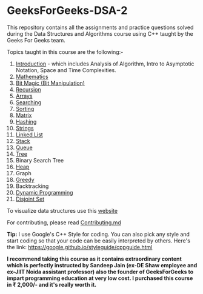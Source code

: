 # GeeksForGeeks-DSA-2
This repository contains all the assignments and practice questions solved during the Data Structures and Algorithms course using C++ taught by the Geeks For Geeks team.

Topics taught in this course are the following:-

1) [Introduction](https://github.com/FazeelUsmani/GeeksForGeeks-DSA-2/tree/master/01%20Analysis%20of%20Algorithms) - which includes Analysis of Algorithm, Intro to Asymptotic Notation, Space and Time Complexities.
2) [Mathematics](https://github.com/FazeelUsmani/GeeksForGeeks-DSA-2/tree/master/02%20Mathematical%20Algortithms)
3) [Bit Magic (Bit Manipulation)](https://github.com/FazeelUsmani/GeeksForGeeks-DSA-2/tree/master/03%20Bit%20Manipulation)
4) [Recursion](https://github.com/FazeelUsmani/GeeksForGeeks-DSA-2/tree/master/4%20Recursion)
5) [Arrays](https://github.com/FazeelUsmani/GeeksForGeeks-DSA-2/tree/master/5%20Arrays)
6) [Searching](https://github.com/FazeelUsmani/GeeksForGeeks-DSA-2/tree/master/6%20Searching)
7) [Sorting](https://github.com/FazeelUsmani/GeeksForGeeks-DSA-2/tree/master/07%20Sorting)
8) [Matrix](https://github.com/FazeelUsmani/GeeksForGeeks-DSA-2/tree/master/08%20Matrix)
9) [Hashing](https://github.com/FazeelUsmani/GeeksForGeeks-DSA-2/tree/master/09%20Hashing)
10) [Strings](https://github.com/FazeelUsmani/GeeksForGeeks-DSA-2/tree/master/10%20Strings)
11) [Linked List](https://github.com/FazeelUsmani/GeeksForGeeks-DSA-2/tree/master/11%20Linked%20List)
12) [Stack](https://github.com/FazeelUsmani/GeeksForGeeks-DSA-2/tree/master/12%20Stacks)
13) [Queue](https://github.com/FazeelUsmani/GeeksForGeeks-DSA-2/tree/master/13%20Queue)
14) [Tree](https://github.com/FazeelUsmani/GeeksForGeeks-DSA-2/tree/master/14%20Trees)
15) Binary Search Tree
16) [Heap](https://github.com/FazeelUsmani/GeeksForGeeks-DSA-2/tree/master/16%20Heaps)
17) Graph
18) [Greedy](https://github.com/FazeelUsmani/GeeksForGeeks-DSA-2/tree/master/18%20Greedy)
19) Backtracking
20) [Dynamic Programming](https://github.com/FazeelUsmani/GeeksForGeeks-DSA-2/tree/master/20%20Dynamic%20Programming)
24) [Disjoint Set](https://github.com/FazeelUsmani/GeeksForGeeks-DSA-2/tree/master/24%20Disjoint%20Set)

To visualize data structures use this [website](https://visualgo.net/en)

For contributing, please read [Contributing.md](https://github.com/FazeelUsmani/GeeksForGeeks-DSA-2/blob/master/Contributing.MD) 

**Tip:** I use Google's C++ Style for coding. You can also pick any style and start coding so that your code can be easily interpreted by others. 
Here's the link: https://google.github.io/styleguide/cppguide.html


**I recommend taking this course as it contains extraordinary content which is perfectly instructed by Sandeep Jain (ex-DE Shaw employee and ex-JIIT Noida assistant professor) also the founder of GeeksForGeeks to impart programming education at very low cost. I purchased this course in ₹ 2,000/- and it's really worth it.**
